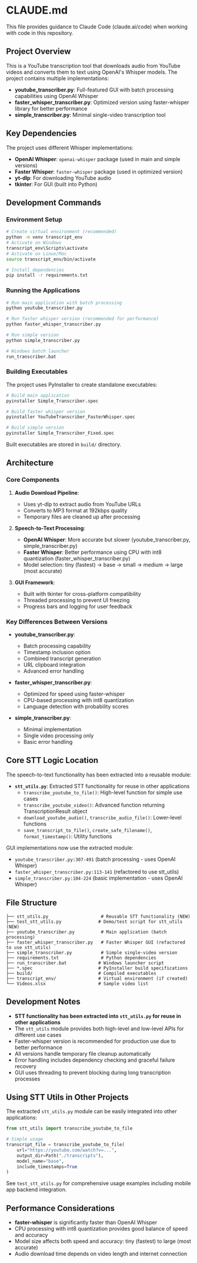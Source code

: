 # CLAUDE.md

This file provides guidance to Claude Code (claude.ai/code) when working with code in this repository.

## Project Overview

This is a YouTube transcription tool that downloads audio from YouTube videos and converts them to text using OpenAI's Whisper models. The project contains multiple implementations:

- **youtube_transcriber.py**: Full-featured GUI with batch processing capabilities using OpenAI Whisper
- **faster_whisper_transcriber.py**: Optimized version using faster-whisper library for better performance
- **simple_transcriber.py**: Minimal single-video transcription tool

## Key Dependencies

The project uses different Whisper implementations:
- **OpenAI Whisper**: `openai-whisper` package (used in main and simple versions)
- **Faster Whisper**: `faster-whisper` package (used in optimized version)
- **yt-dlp**: For downloading YouTube audio
- **tkinter**: For GUI (built into Python)

## Development Commands

### Environment Setup
```bash
# Create virtual environment (recommended)
python -m venv transcript_env
# Activate on Windows
transcript_env\Scripts\activate
# Activate on Linux/Mac
source transcript_env/bin/activate

# Install dependencies
pip install -r requirements.txt
```

### Running the Applications
```bash
# Run main application with batch processing
python youtube_transcriber.py

# Run faster whisper version (recommended for performance)
python faster_whisper_transcriber.py

# Run simple version
python simple_transcriber.py

# Windows batch launcher
run_transcriber.bat
```

### Building Executables
The project uses PyInstaller to create standalone executables:

```bash
# Build main application
pyinstaller Simple_Transcriber.spec

# Build faster whisper version
pyinstaller YouTubeTranscriber_FasterWhisper.spec

# Build simple version
pyinstaller Simple_Transcriber_Fixed.spec
```

Built executables are stored in `build/` directory.

## Architecture

### Core Components

1. **Audio Download Pipeline**:
   - Uses yt-dlp to extract audio from YouTube URLs
   - Converts to MP3 format at 192kbps quality
   - Temporary files are cleaned up after processing

2. **Speech-to-Text Processing**:
   - **OpenAI Whisper**: More accurate but slower (youtube_transcriber.py, simple_transcriber.py)
   - **Faster Whisper**: Better performance using CPU with int8 quantization (faster_whisper_transcriber.py)
   - Model selection: tiny (fastest) → base → small → medium → large (most accurate)

3. **GUI Framework**:
   - Built with tkinter for cross-platform compatibility
   - Threaded processing to prevent UI freezing
   - Progress bars and logging for user feedback

### Key Differences Between Versions

- **youtube_transcriber.py**: 
  - Batch processing capability
  - Timestamp inclusion option
  - Combined transcript generation
  - URL clipboard integration
  - Advanced error handling

- **faster_whisper_transcriber.py**:
  - Optimized for speed using faster-whisper
  - CPU-based processing with int8 quantization
  - Language detection with probability scores

- **simple_transcriber.py**:
  - Minimal implementation
  - Single video processing only
  - Basic error handling

## Core STT Logic Location

The speech-to-text functionality has been extracted into a reusable module:
- **`stt_utils.py`**: Extracted STT functionality for reuse in other applications
  - `transcribe_youtube_to_file()`: High-level function for simple use cases
  - `transcribe_youtube_video()`: Advanced function returning TranscriptionResult object
  - `download_youtube_audio()`, `transcribe_audio_file()`: Lower-level functions
  - `save_transcript_to_file()`, `create_safe_filename()`, `format_timestamp()`: Utility functions

GUI implementations now use the extracted module:
- `youtube_transcriber.py:307-491` (batch processing - uses OpenAI Whisper)
- `faster_whisper_transcriber.py:113-141` (refactored to use stt_utils)  
- `simple_transcriber.py:104-224` (basic implementation - uses OpenAI Whisper)

## File Structure

```
├── stt_utils.py                    # Reusable STT functionality (NEW)
├── test_stt_utils.py              # Demo/test script for stt_utils (NEW)
├── youtube_transcriber.py          # Main application (batch processing)
├── faster_whisper_transcriber.py   # Faster Whisper GUI (refactored to use stt_utils)  
├── simple_transcriber.py           # Simple single-video version
├── requirements.txt                # Python dependencies
├── run_transcriber.bat            # Windows launcher script
├── *.spec                         # PyInstaller build specifications
├── build/                         # Compiled executables
├── transcript_env/                # Virtual environment (if created)
└── Videos.xlsx                    # Sample video list
```

## Development Notes

- **STT functionality has been extracted into `stt_utils.py` for reuse in other applications**
- The `stt_utils` module provides both high-level and low-level APIs for different use cases
- Faster-whisper version is recommended for production use due to better performance
- All versions handle temporary file cleanup automatically
- Error handling includes dependency checking and graceful failure recovery
- GUI uses threading to prevent blocking during long transcription processes

## Using STT Utils in Other Projects

The extracted `stt_utils.py` module can be easily integrated into other applications:

```python
from stt_utils import transcribe_youtube_to_file

# Simple usage
transcript_file = transcribe_youtube_to_file(
    url="https://youtube.com/watch?v=...",
    output_dir=Path("./transcripts"),
    model_name="base",
    include_timestamps=True
)
```

See `test_stt_utils.py` for comprehensive usage examples including mobile app backend integration.

## Performance Considerations

- **faster-whisper** is significantly faster than OpenAI Whisper
- CPU processing with int8 quantization provides good balance of speed and accuracy
- Model size affects both speed and accuracy: tiny (fastest) to large (most accurate)
- Audio download time depends on video length and internet connection